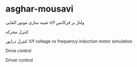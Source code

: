 # asghar-mousavi
شبیه سازی موتور القایی  v/f ولتاژ بر فرکانس

کنترل محرکه

کنترل درایور
V/f voltage vs frequency induction motor simulation

Drive control

Driver control
